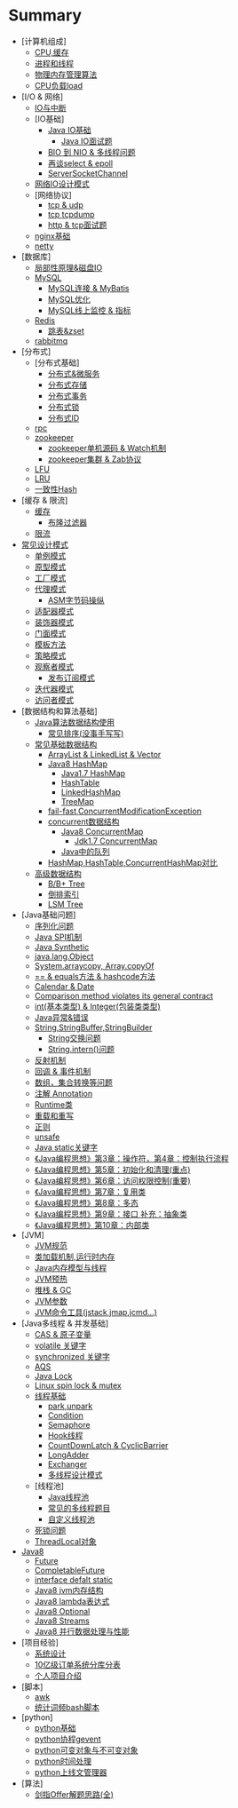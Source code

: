 # Summary

* [计算机组成]
    * [CPU,缓存](./content/computer/cpu_cache.md)
    * [进程和线程](./content/computer/process_thread.md)
    * [物理内存管理算法](./content/computer/memory_manage.md)
    * [CPU负载load](./content/computer/load.md)
* [I/O & 网络]
    * [IO与中断](./content/java_io_net/io_interrupte.md)
    * [IO基础]
        * [Java IO基础](./content/java_io_net/io_basic.md)
            * [Java IO面试题](./content/java_io_net/io_basic_pro.md)
        * [BIO 到 NIO & 多线程问题](./content/java_io_net/nio_basic.md)
        * [再谈select & epoll](./content/java_io_net/from_io_to_epoll.md)
        * [ServerSocketChannel](./content/java_io_net/server_socket_channel.md)
    * [网络IO设计模式](./content/distributed_design/design.md)
    * [网络协议]
        * [tcp & udp](./content/java_io_net/http_tcp.md)
        * [tcp tcpdump](./content/java_io_net/http_tcp_tcpdump.md)
        * [http & tcp面试题](./content/java_io_net/http_tcp_pro.md)
    * [nginx基础](./content/distributed_design/nginx.md)
    * [netty](./content/java_io_net/netty.md)
* [数据库]
    * [局部性原理&磁盘IO](./content/db_cache/io.md)
    * [MySQL](./content/db_cache/mysql.md)
        * [MySQL连接 & MyBatis](./content/db_cache/mysql_batis.md)
        * [MySQL优化](./content/db_cache/mysql_opt.md)
        * [MySQL线上监控 & 指标](./content/db_cache/mysql_monitor.md)
    * [Redis](./content/db_cache/redis.md)
        * [跳表&zset](./content/db_cache/redis_skip_list.md)
    * [rabbitmq](./content/db_cache/mq.md)
* [分布式]
    * [分布式基础]
        * [分布式&微服务](./content/distributed_design/distribute.md)
        * [分布式存储](./content/distributed_design/distribute_data.md)
        * [分布式事务](./content/distributed_design/distribute_tx.md)
        * [分布式锁](./content/distributed_design/distribute_lock.md)
        * [分布式ID](./content/distributed_design/distribute_id.md)
    * [rpc](./content/distributed_design/rpc.md)
    * [zookeeper](./content/distributed_design/zk.md)
        * [zookeeper单机源码 & Watch机制](./content/distributed_design/zk2.md)
        * [zookeeper集群 & Zab协议](./content/distributed_design/zk3.md)
    * [LFU](./content/db_cache/LFU.md)
    * [LRU](./content/db_cache/LRU.md)
    * [一致性Hash](./content/db_cache/consistent_hash.md)
* [缓存 & 限流]
    * [缓存](./content/db_cache/cache.md)
        * [布隆过滤器](./content/db_cache/bloom.md)
    * [限流](./content/distributed_design/flow_limit.md)
* [常见设计模式](./content/design_pattern/design_pattern.md)
    * [单例模式](./content/design_pattern/1_singleton.md)
    * [原型模式](./content/design_pattern/2_prototype.md)
    * [工厂模式](./content/design_pattern/3_factory.md)
    * [代理模式](./content/design_pattern/6_proxy.md)
        * [ASM字节码操纵](./content/design_pattern/asm.md)
    * [适配器模式](./content/design_pattern/7_adapter.md)
    * [装饰器模式](./content/design_pattern/9_decorator.md)
    * [门面模式](./content/design_pattern/10_facade.md)
    * [模板方法](./content/design_pattern/13_template.md)
    * [策略模式](./content/design_pattern/14_strategy.md)
    * [观察者模式](./content/design_pattern/18_observer.md)
        * [发布订阅模式](./content/design_pattern/publish.md)
    * [迭代器模式](./content/design_pattern/20_iterator.md)
    * [访问者模式](./content/design_pattern/21_visitor.md)
* [数据结构和算法基础]
    * [Java算法数据结构使用](./content/java_data_structure/algorithm_structure.md)
        * [常见排序(没事手写写)](./content/java_utils/sort.md)
    * [常见基础数据结构](./content/java_data_structure/java_basic_datastructure.md)
        * [ArrayList & LinkedList & Vector](./content/java_data_structure/array_list.md)
        * [Java8 HashMap](./content/java_data_structure/hash_map.md)
            * [Java1.7 HashMap](./content/java_data_structure/hash_map_java7.md)
            * [HashTable](./content/java_data_structure/hash_table.md)
            * [LinkedHashMap](./content/java_data_structure/linked_hash_map.md)
            * [TreeMap](./content/java_data_structure/tree_map.md)
        * [fail-fast,ConcurrentModificationException](./content/java_data_structure/fail_fast.md)
        * [concurrent数据结构](./content/java_data_structure/concurrent_datastructure.md)
            * [Java8 ConcurrentMap](./content/java_data_structure/concurrent_hashmap.md)
                * [Jdk1.7 ConcurrentMap](./content/java_data_structure/concurrent_hashmap7.md)
            * [Java中的队列](./content/java_data_structure/queue.md)
        * [HashMap,HashTable,ConcurrentHashMap对比](./content/java_data_structure/Map.md)
    * [高级数据结构](./content/java_data_structure/advanced_structure.md)
        * [B/B+ Tree](./content/java_data_structure/b_tree.md)
        * [倒排索引](./content/java_data_structure/inversed_index.md)
        * [LSM Tree](./content/java_data_structure/lsm_tree.md)
* [Java基础问题]
    * [序列化问题](./content/db_cache/serialize.md)
    * [Java SPI机制](./content/java_utils/spi.md)
    * [Java Synthetic](./content/java_utils/synthetic.md)
    * [java.lang.Object](./content/java_utils/object.md)
    * [System.arraycopy, Array.copyOf](./content/java_data_structure/System_arraycopy.md)
    * [== & equals方法 & hashcode方法](./content/java_utils/equals_hashcode.md)
    * [Calendar & Date](./content/java_utils/Calendar.md)
    * [Comparison method violates its general contract](./content/java_utils/Compare.md)
    * [int(基本类型) & Integer(包装类类型)](./content/java_utils/int_Integer.md)
    * [Java异常&错误](./content/java_utils/exception.md)
    * [String,StringBuffer,StringBuilder](./content/java_utils/String.md)
        * [String交换问题](./content/java_utils/swap_string.md)
        * [String.intern()问题](./content/java_utils/string_intern.md)
    * [反射机制](./content/java_utils/reflect.md)
    * [回调 & 事件机制](./content/java_utils/call_back.md)
    * [数组，集合转换等问题](./content/java_utils/array_collection.md)
    * [注解 Annotation](./content/java_utils/annotation.md)
    * [Runtime类](./content/java_jvm/jvm_runtime.md)
    * [重载和重写](./content/java_utils/override_overload.md)
    * [正则](./content/java_utils/reg.md)
    * [unsafe](./content/java_data_structure/unsafe.md)
    * [Java static关键字](./content/java_utils/val_static.md)
    * [《Java编程思想》第3章：操作符，第4章：控制执行流程](./content/java_thinking_in_Java/basic.md)
    * [《Java编程思想》第5章：初始化和清理(重点)](./content/java_thinking_in_Java/constructor.md)
    * [《Java编程思想》第6章：访问权限控制(重要)](./content/java_thinking_in_Java/public_private_protect.md)
    * [《Java编程思想》第7章：复用类](./content/java_thinking_in_Java/class_final.md)
    * [《Java编程思想》第8章：多态](./content/java_thinking_in_Java/polymorphism.md)
    * [《Java编程思想》第9章：接口 补充：抽象类](./content/java_thinking_in_Java/class_final.md)
    * [《Java编程思想》第10章：内部类](./content/java_thinking_in_Java/innner_class.md)
* [JVM]
    * [JVM规范](./content/java_jvm/jvm.md)
    * [类加载机制,运行时内存](./content/java_jvm/jvm_class_load.md)
    * [Java内存模型与线程](./content/java_jvm/jvm_mem_model.md)
    * [JVM预热](./content/java_jvm/jvm_hot.md)
    * [堆栈 & GC](./content/java_jvm/jvm_mem_gc.md)
    * [JVM参数](./content/java_jvm/jvm_params.md)
    * [JVM命令工具(jstack,jmap,jcmd...)](./content/java_jvm/jvm_tools.md)
* [Java多线程 & 并发基础]
    * [CAS & 原子变量](./content/java_thread_concurrent/cas.md)
    * [volatile 关键字](./content/java_thread_concurrent/volatile.md)
    * [synchronized 关键字](./content/java_thread_concurrent/synchronized.md)
    * [AQS](./content/java_thread_concurrent/aqs.md)
    * [Java Lock](./content/java_thread_concurrent/thread_lock.md)
    * [Linux spin lock & mutex](./content/java_thread_concurrent/linux_lock.md)
    * [线程基础](./content/java_thread_concurrent/thread_basic.md)
        * [park,unpark](./content/java_thread_concurrent/park_unpark.md)
        * [Condition](./content/java_thread_concurrent/thread_condition.md)
        * [Semaphore](./content/java_thread_concurrent/semaphore.md)
        * [Hook线程](./content/java_thread_concurrent/hook_thread.md)
        * [CountDownLatch & CyclicBarrier](./content/java_thread_concurrent/countdownlatch_cyclicBarrier.md)
        * [LongAdder](./content/java_thread_concurrent/longAdder.md)
        * [Exchanger](./content/java_thread_concurrent/exchanger.md)
        * [多线程设计模式](./content/java_thread_concurrent/thread_design.md)
    * [线程池]
        * [Java线程池](./content/java_thread_concurrent/thread_pool.md)
        * [常见的多线程题目](./content/java_thread_concurrent/concurrency_problems.md)
        * [自定义线程池](./content/java_thread_concurrent/thread_pool_self.md)
    * [死锁问题](./content/java_thread_concurrent/thread_deadlock.md)
    * [ThreadLocal对象](./content/java_thread_concurrent/threadLocal.md)
* [Java8](./content/java8/java8.md)
    * [Future](./content/java8/java8_future.md)
    * [CompletableFuture](./content/java8/java8_completableFuture.md)
    * [interface defalt static](./content/java8/interface_default.md)
    * [Java8 jvm内存结构](./content/java8/java8_mem.md)
    * [Java8 lambda表达式](./content/java8/lambda.md)
    * [Java8 Optional](./content/java8/java8_optional.md)
    * [Java8 Streams](./content/java8/streams.md)
    * [Java8 并行数据处理与性能](./content/java8/streams_parallel.md)
* [项目经验]
    * [系统设计](./content/system_design/seckill.md)
    * [10亿级订单系统分库分表](./content/system_design/db_split.md)
    * [个人项目介绍](./content/system_design/pdd.md)
* [脚本]
    * [awk](./content/shell/awk.md)
    * [统计词频bash脚本](./content/shell/words_count.md)
* [python]
    * [python基础](./content/python/py.md)
    * [python协程gevent](./content/python/py_coroutine.md)
    * [python可变对象与不可变对象](./content/python/py_object.md)
    * [python时间处理](./content/python/py_time.md)
    * [python上线文管理器](./content/python/py_contextor.md)
* [算法]
    * [剑指Offer解题思路(全)](./content/thought_of_solve/thought.md)
